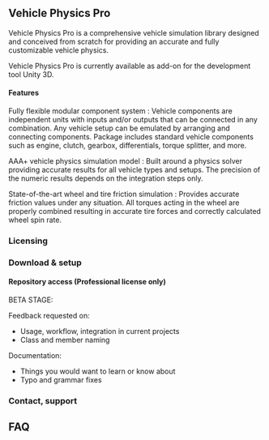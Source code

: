 
## Vehicle Physics Pro

Vehicle Physics Pro is a comprehensive vehicle simulation library designed and conceived from
scratch for providing an accurate and fully customizable vehicle physics.

Vehicle Physics Pro is currently available as add-on for the development tool Unity 3D.

#### Features

Fully flexible modular component system
:	Vehicle components are independent units with inputs and/or outputs that can be connected in
	any combination. Any vehicle setup can be emulated by arranging and connecting components.
	Package includes standard vehicle components such as engine, clutch, gearbox, differentials,
	torque splitter, and more.

AAA+ vehicle physics simulation model
:	Built around a physics solver providing accurate results for all vehicle types and setups.
	The precision of the numeric results depends on the integration steps only.

State-of-the-art wheel and tire friction simulation
:	Provides accurate friction values under any situation. All torques acting in the wheel are
	properly combined resulting in accurate tire forces and correctly calculated wheel spin rate.

### Licensing


### Download & setup



#### Repository access (Professional license only)


BETA STAGE:

Feedback requested on:

- Usage, workflow, integration in current projects
- Class and member naming

Documentation:

- Things you would want to learn or know about
- Typo and grammar fixes


### Contact, support


## FAQ


